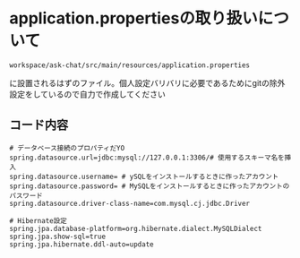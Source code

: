 # application.propertiesの取り扱いについて
```
workspace/ask-chat/src/main/resources/application.properties
```
に設置されるはずのファイル。個人設定バリバリに必要であるためにgitの除外設定をしているので自力で作成してください

## コード内容

``` properties
# データベース接続のプロパティだYO
spring.datasource.url=jdbc:mysql://127.0.0.1:3306/# 使用するスキーマ名を挿入
spring.datasource.username= # ySQLをインストールするときに作ったアカウント
spring.datasource.password= # MySQLをインストールするときに作ったアカウントのパスワード
spring.datasource.driver-class-name=com.mysql.cj.jdbc.Driver

# Hibernate設定
spring.jpa.database-platform=org.hibernate.dialect.MySQLDialect
spring.jpa.show-sql=true
spring.jpa.hibernate.ddl-auto=update
```